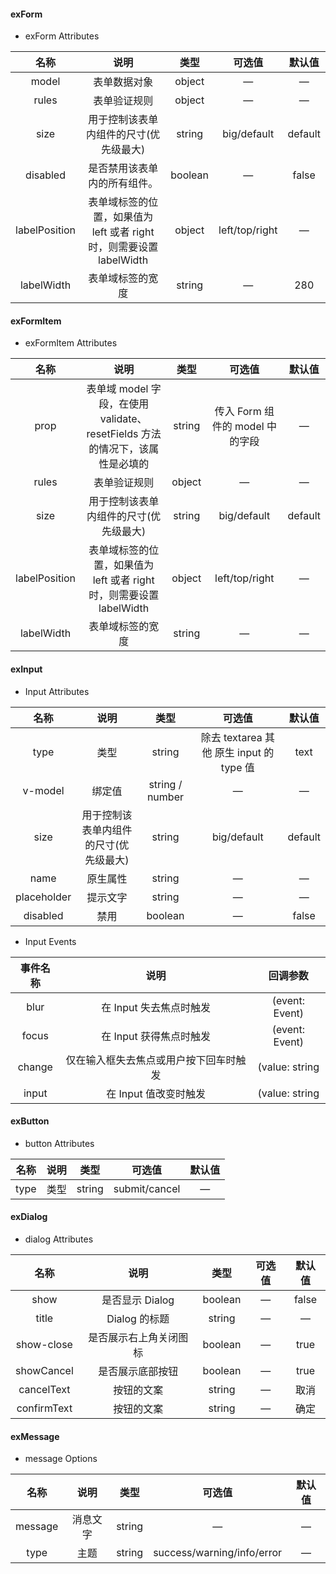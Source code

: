 #### exForm

- exForm Attributes

|     名称      |                                 说明                                 |  类型   |     可选值     | 默认值  |
| :-----------: | :------------------------------------------------------------------: | :-----: | :------------: | :-----: |
|     model     |                             表单数据对象                             | object  |       —        |    —    |
|     rules     |                             表单验证规则                             | object  |       —        |    —    |
|     size      |                用于控制该表单内组件的尺寸(优先级最大)                | string  |  big/default   | default |
|   disabled    |                     是否禁用该表单内的所有组件。                     | boolean |       —        |  false  |
| labelPosition | 表单域标签的位置，如果值为 left 或者 right 时，则需要设置 labelWidth | object  | left/top/right |    —    |
|  labelWidth   |                           表单域标签的宽度                           | string  |       —        |   280   |

#### exFormItem

- exFormItem Attributes

|     名称      |                                     说明                                     |  类型  |             可选值              | 默认值  |
| :-----------: | :--------------------------------------------------------------------------: | :----: | :-----------------------------: | :-----: |
|     prop      | 表单域 model 字段，在使用 validate、resetFields 方法的情况下，该属性是必填的 | string | 传入 Form 组件的 model 中的字段 |    —    |
|     rules     |                                 表单验证规则                                 | object |                —                |    —    |
|     size      |                    用于控制该表单内组件的尺寸(优先级最大)                    | string |           big/default           | default |
| labelPosition |     表单域标签的位置，如果值为 left 或者 right 时，则需要设置 labelWidth     | object |         left/top/right          |    —    |
|  labelWidth   |                               表单域标签的宽度                               | string |                —                |    —    |

#### exInput

- Input Attributes

|    名称     |                  说明                  |      类型       |                  可选值                  | 默认值  |
| :---------: | :------------------------------------: | :-------------: | :--------------------------------------: | :-----: |
|    type     |                  类型                  |     string      | 除去 textarea 其他 原生 input 的 type 值 |  text   |
|   v-model   |                 绑定值                 | string / number |                    —                     |    —    |
|    size     | 用于控制该表单内组件的尺寸(优先级最大) |     string      |               big/default                | default |
|    name     |                原生属性                |     string      |                    —                     |    —    |
| placeholder |                提示文字                |     string      |                    —                     |    —    |
|  disabled   |                  禁用                  |     boolean     |                    —                     |  false  |

- Input Events

| 事件名称 |                  说明                  |    回调参数    |
| :------: | :------------------------------------: | :------------: |
|   blur   |        在 Input 失去焦点时触发         | (event: Event) |
|  focus   |        在 Input 获得焦点时触发         | (event: Event) |
|  change  | 仅在输入框失去焦点或用户按下回车时触发 | (value: string | number) |
|  input   |         在 Input 值改变时触发          | (value: string | number) |

#### exButton

- button Attributes

|名称|说明|类型|可选值|默认值|
| :---------: | :------------------------------------: | :-------------: | :--------------------------------------: | :-----: |
|type|类型|string|submit/cancel|—|


#### exDialog

- dialog Attributes

|名称|说明|类型|可选值|默认值|
| :---------: | :------------------------------------: | :-------------: | :--------------------------------------: | :-----: |
|show|是否显示 Dialog|boolean|—|false|
|title|Dialog 的标题|string|—|—|
|show-close|是否展示右上角关闭图标|boolean|—|true|
|showCancel|是否展示底部按钮|boolean|—|true|
|cancelText|按钮的文案|string|—|取消|
|confirmText|按钮的文案|string|—|确定|

#### exMessage

- message Options

|名称|说明|类型|可选值|默认值|
| :---------: | :------------------------------------: | :-------------: | :--------------------------------------: | :-----: |
|message|	消息文字|string|—|—|
|type|	主题|string|success/warning/info/error|—|

